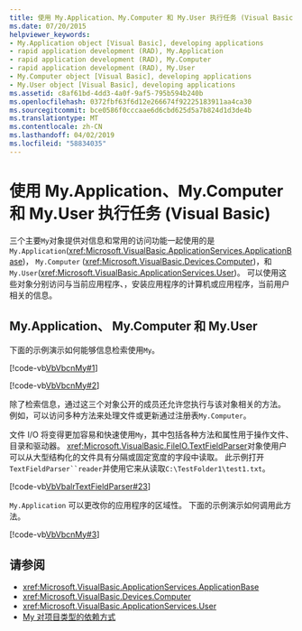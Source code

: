 ```yaml
---
title: 使用 My.Application、My.Computer 和 My.User 执行任务 (Visual Basic)
ms.date: 07/20/2015
helpviewer_keywords:
- My.Application object [Visual Basic], developing applications
- rapid application development (RAD), My.Application
- rapid application development (RAD), My.Computer
- rapid application development (RAD), My.User
- My.Computer object [Visual Basic], developing applications
- My.User object [Visual Basic], developing applications
ms.assetid: c8af61bd-4dd3-4a0f-9af5-795b594b240b
ms.openlocfilehash: 0372fbf63f6d12e266674f92225183911aa4ca30
ms.sourcegitcommit: bce0586f0cccaae6d6cbd625d5a7b824d1d3de4b
ms.translationtype: MT
ms.contentlocale: zh-CN
ms.lasthandoff: 04/02/2019
ms.locfileid: "58834035"
---
```

# <a name="performing-tasks-with-myapplication-mycomputer-and-myuser-visual-basic"></a>使用 My.Application、My.Computer 和 My.User 执行任务 (Visual Basic)
三个主要`My`对象提供对信息和常用的访问功能一起使用的是`My.Application`(<xref:Microsoft.VisualBasic.ApplicationServices.ApplicationBase>)， `My.Computer` (<xref:Microsoft.VisualBasic.Devices.Computer>)，和`My.User`(<xref:Microsoft.VisualBasic.ApplicationServices.User>)。 可以使用这些对象分别访问与当前应用程序、，安装应用程序的计算机或应用程序，当前用户相关的信息。  
  
## <a name="myapplication-mycomputer-and-myuser"></a>My.Application、 My.Computer 和 My.User  
 下面的示例演示如何能够信息检索使用`My`。  
  
 [!code-vb[VbVbcnMy#1](~/samples/snippets/visualbasic/VS_Snippets_VBCSharp/VbVbcnMy/VB/Class1.vb#1)]  
  
 [!code-vb[VbVbcnMy#2](~/samples/snippets/visualbasic/VS_Snippets_VBCSharp/VbVbcnMy/VB/Class1.vb#2)]  
  
 除了检索信息，通过这三个对象公开的成员还允许您执行与该对象相关的方法。 例如，可以访问多种方法来处理文件或更新通过注册表`My.Computer`。  
  
 文件 I/O 将变得更加容易和快速使用`My`，其中包括各种方法和属性用于操作文件、 目录和驱动器。 <xref:Microsoft.VisualBasic.FileIO.TextFieldParser>对象使用户可以从大型结构化的文件具有分隔或固定宽度的字段中读取。 此示例打开`TextFieldParser``reader`并使用它来从读取`C:\TestFolder1\test1.txt`。  
  
 [!code-vb[VbVbalrTextFieldParser#23](~/samples/snippets/visualbasic/VS_Snippets_VBCSharp/VbVbalrTextFieldParser/VB/Class1.vb#23)]  
  
 `My.Application` 可以更改你的应用程序的区域性。 下面的示例演示如何调用此方法。  
  
 [!code-vb[VbVbcnMy#3](~/samples/snippets/visualbasic/VS_Snippets_VBCSharp/VbVbcnMy/VB/Class1.vb#3)]  
  
## <a name="see-also"></a>请参阅

- <xref:Microsoft.VisualBasic.ApplicationServices.ApplicationBase>
- <xref:Microsoft.VisualBasic.Devices.Computer>
- <xref:Microsoft.VisualBasic.ApplicationServices.User>
- [My 对项目类型的依赖方式](../../../visual-basic/developing-apps/development-with-my/how-my-depends-on-project-type.md)
